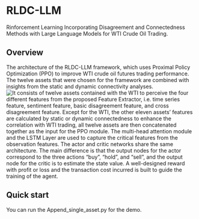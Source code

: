 # RLDC-LLM
Rinforcement Learning Incorporating Disagreement and Connectedness Methods with Large Language Models for WTI Crude Oil Trading.

## Overview
The architecture of the RLDC-LLM framework, which uses Proximal Policy Optimization (PPO) to improve WTI crude oil futures trading performance. The twelve assets that were chosen for the framework are combined with insights from the static and dynamic connectivity analyses.
![It consists of twelve assets contained with the WTI to perceive the four different features from the proposed
Feature Extractor, i.e. time series feature, sentiment feature, basic disagreement feature, and cross disagreement feature.
Except for the WTI, the other eleven assets’ features are calculated by static or dynamic connectedness to enhance the
correlation with WTI trading, all twelve assets are then concatenated together as the input for the PPO module. The
multi-head attention module and the LSTM Layer are used to capture the critical features from the observation features.
The actor and critic networks share the same architecture. The main difference is that the output nodes for the actor
correspond to the three actions “buy”, “hold”, and “sell”, and the output node for the critic is to estimate the state value.
A well-designed reward with profit or loss and the transaction cost incurred is built to guide the training of the agent.](PPO.png)

## Quick start
You can run the Append_single_asset.py for the demo. 
